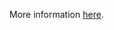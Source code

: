 More information [here](https://docs.prismacloud.io/en/enterprise-edition/policy-reference/kubernetes-policies/kubernetes-policy-index/bc-k8s-20).

